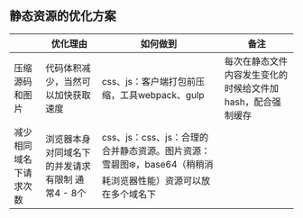 ## 静态资源的优化方案

&nbsp; | 优化理由 | 如何做到 | 备注
----- | ----- | --- | ---
压缩源码和图片 | 代码体积减少，当然可以加快获取速度| css、js：客户端打包前压缩，工具webpack、gulp | 每次在静态文件内容发生变化的时候给文件加hash，配合强制缓存
减少相同域名下请求次数 | 浏览器本身对同域名下的并发请求有限制 通常4 - 8个 | css、js：css、js：合理的合并静态资源。图片资源：雪碧图❄️，base64（稍稍消耗浏览器性能）资源可以放在多个域名下

